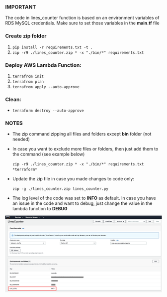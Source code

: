 
### IMPORTANT
The code in lines_counter function is based on an environment variables of RDS MySQL credentials.
Make sure to set those variables in the **main.tf** file 

### Create zip folder
1. ```pip install -r requirements.txt -t .```
2. ```zip -r9 ./lines_counter.zip * -x "./bin/*" requirements.txt```

### Deploy AWS Lambda Function:
1. ```terrafrom init```
2. ```terrafrom plan``` 
3. ```terrafrom apply --auto-approve```
 
### Clean:
- ```terraform destroy --auto-approve```

### NOTES 
- The zip command zipping all files and folders except **bin** folder (not needed)
- In case you want to exclude more files or folders, then just add them to the command (see example below)

    ```zip -r9 ./lines_counter.zip * -x "./bin/*" requirements.txt *terraform*```
- Update the zip file in case you made changes to code only:

    ```zip -g ./lines_counter.zip lines_counter.py```
- The log level of the code was set to **INFO** as default. 
In case you have an issue in the code and want to debug, just change the value in the lambda function to **DEBUG**

![](../images/lambda_func.png)

